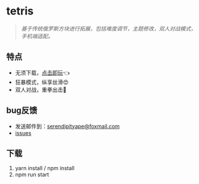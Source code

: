 # tetris
> *基于传统俄罗斯方块进行拓展，包括难度调节，主题修改，双人对战模式，手机端适配。*

## 特点

- 无须下载，[点击即玩](http://118.195.129.130:5678/)👈
- 狂暴模式，纵享丝滑😍
- 双人对战，重拳出击👊

## bug反馈

- 发送邮件到：[serendipityape@foxmail.com](mailto:serendipityape@foxmail.com)
- [issues](https://github.com/serendipityApe/tetris/issues/new)

## 下载

1. yarn install / npm install
2. npm run start
